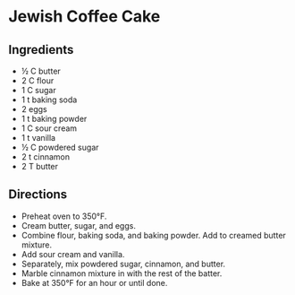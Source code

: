 # Jewish Coffee Cake

## Ingredients
- &frac12; C butter
- 2 C flour
- 1 C sugar
- 1 t baking soda
- 2 eggs
- 1 t baking powder
- 1 C sour cream
- 1 t vanilla
- &frac12; C powdered sugar
- 2 t cinnamon
- 2 T butter

## Directions
- Preheat oven to 350&deg;F.
- Cream butter, sugar, and eggs.
- Combine flour, baking soda, and baking powder. Add to creamed butter mixture.
- Add sour cream and vanilla.
- Separately, mix powdered sugar, cinnamon, and butter.
- Marble cinnamon mixture in with the rest of the batter.
- Bake at 350&deg;F for an hour or until done.

